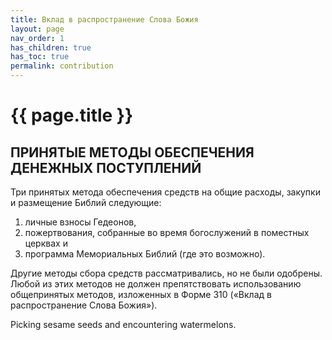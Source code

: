 ```yaml
---
title: Вклад в распространение Слова Божия
layout: page
nav_order: 1
has_children: true
has_toc: true
permalink: contribution
---
```


# {{ page.title }}

## ПРИНЯТЫЕ МЕТОДЫ ОБЕСПЕЧЕНИЯ ДЕНЕЖНЫХ ПОСТУПЛЕНИЙ

Три принятых метода обеспечения средств на общие расходы, закупки и размещение
Библий следующие:

1. личные взносы Гедеонов,
2. пожертвования, собранные во время богослужений в поместных церквах и
3. программа Мемориальных Библий (где это возможно).

Другие методы сбора средств рассматривались, но не были одобрены. Любой из этих
методов не должен препятствовать использованию общепринятых методов, изложенных
в Форме 310 («Вклад в распространение Слова Божия»).

Picking sesame seeds and encountering watermelons.
